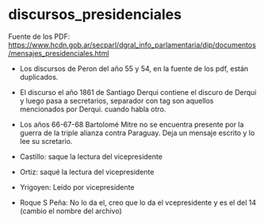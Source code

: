 # discursos_presidenciales

Fuente de los PDF: https://www.hcdn.gob.ar/secparl/dgral_info_parlamentaria/dip/documentos/mensajes_presidenciales.html

+ Los discursos de Peron del año 55 y 54, en la fuente de los pdf, están duplicados.

+ El discurso el año 1861 de Santiago Derqui contiene el discuro de Derqui y luego pasa a secretarios, separador con tag <PRESIDENTE></PRESIDENTE> son aquellos mencionados por Derqui. <OTRO></OTRO> cuando habla otro.

+ Los años 66-67-68 Bartolomé Mitre no se encuentra presente por la guerra de la triple alianza contra Paraguay. Deja un mensaje escrito y lo lee su scretario.

+ Castillo: saque la lectura del vicepresidente

+ Ortiz: saqué la lectura del vicepresidente

+ Yrigoyen: Leído por vicepresidente

+ Roque S Peña: No lo da el, creo que lo da el vcepresidente y es el del 14 (cambio el nombre del archivo)




